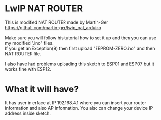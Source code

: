 # LwIP NAT ROUTER

This is modified NAT ROUTER made by Martin-Ger https://github.com/martin-ger/lwip_nat_arduino <br>
<br>
Make sure you will follow his tutorial how to set it up and then you can use my modified ".ino" files.<br>
If you get an Exception(9) then first upload "EEPROM-ZERO.ino" and then NAT ROUTER file.<br><br>
I also have had problems uploading this sketch to ESP01 and ESP07 but it works fine with ESP12.

# What it will have?
It has user interface at IP 192.168.4.1 where you can insert your router information and also AP information. You also can change your device IP address inside sketch.
